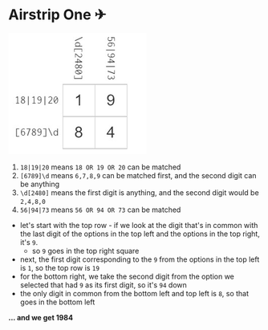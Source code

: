 # Airstrip One ✈

![symbolism](/Beginner/solved-puzzle-images/airstripone.jpg)

1. `18|19|20` means `18 OR 19 OR 20` can be matched
2. `[6789]\d` means `6,7,8,9` can be matched first, and the second digit can be anything
3. `\d[2480]` means the first digit is anything, and the second digit would be `2,4,8,0`
4. `56|94|73` means `56 OR 94 OR 73` can be matched

- let's start with the top row - if we look at the digit that's in common with the last digit of the options in the top left and the options in the top right, it's `9`.
  - so `9` goes in the top right square
- next, the first digit corresponding to the `9` from the options in the top left is `1`, so the top row is `19`
- for the bottom right, we take the second digit from the option we selected that had `9` as its first digit, so it's `94` down
- the only digit in common from the bottom left and top left is `8`, so that goes in the bottom left 
  
**... and we get 1984** 
